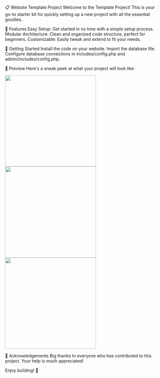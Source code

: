📋 Website Template Project
Welcome to the Template Project! This is your go-to starter kit for quickly setting up a new project with all the essential goodies.

🌟 Features
Easy Setup: Get started in no time with a simple setup process.
Modular Architecture: Clean and organized code structure, perfect for beginners.
Customizable: Easily tweak and extend to fit your needs.

🚀 Getting Started
Install the code on your website.
Import the database file.
Configure database connections in includes/config.php and admin/includes/config.php.

📸 Preview
Here's a sneak peek at what your project will look like:

  <img src="https://github.com/user-attachments/assets/652aa00b-4b34-47af-ace9-d677df68e1ca" width="300" >
  <img src="https://github.com/user-attachments/assets/58ac6187-4385-44f1-b8b2-e98842d5599a" width="300" >
  <img src="https://github.com/user-attachments/assets/08b0b8ed-40a5-4188-940e-07506e6f5c8a" width="300" >

🙌 Acknowledgements
Big thanks to everyone who has contributed to this project. Your help is much appreciated!

Enjoy building! 🚀
